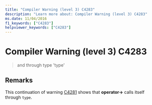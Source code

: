 ```yaml
---
title: "Compiler Warning (level 3) C4283"
description: "Learn more about: Compiler Warning (level 3) C4283"
ms.date: 11/04/2016
f1_keywords: ["C4283"]
helpviewer_keywords: ["C4283"]
---
```

# Compiler Warning (level 3) C4283

> and through type 'type'

## Remarks

This continuation of warning [C4281](../../error-messages/compiler-warnings/compiler-warning-level-3-c4281.md) shows that **operator->** calls itself through `type`.
